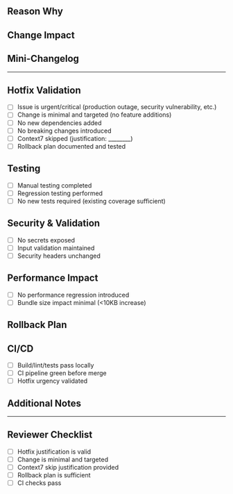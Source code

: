 ## Reason Why
<!-- Why is this hotfix needed? What urgent problem does it solve? -->

## Change Impact
<!-- What systems/features will this affect? Any breaking changes? -->

## Mini-Changelog
<!-- Brief summary of changes in CHANGELOG.md style -->
<!-- Example: -->
<!-- - fix(auth): resolve login timeout issue -->
<!-- - fix(ui): correct button alignment in navbar -->

---

## Hotfix Validation
- [ ] Issue is urgent/critical (production outage, security vulnerability, etc.)
- [ ] Change is minimal and targeted (no feature additions)
- [ ] No new dependencies added
- [ ] No breaking changes introduced
- [ ] Context7 skipped (justification: ________)
- [ ] Rollback plan documented and tested

## Testing
- [ ] Manual testing completed
- [ ] Regression testing performed
- [ ] No new tests required (existing coverage sufficient)

## Security & Validation
- [ ] No secrets exposed
- [ ] Input validation maintained
- [ ] Security headers unchanged

## Performance Impact
- [ ] No performance regression introduced
- [ ] Bundle size impact minimal (<10KB increase)

## Rollback Plan
<!-- How to rollback safely -->

## CI/CD
- [ ] Build/lint/tests pass locally
- [ ] CI pipeline green before merge
- [ ] Hotfix urgency validated

## Additional Notes
<!-- Anything else reviewers should know -->

---

## Reviewer Checklist
- [ ] Hotfix justification is valid
- [ ] Change is minimal and targeted
- [ ] Context7 skip justification provided
- [ ] Rollback plan is sufficient
- [ ] CI checks pass
